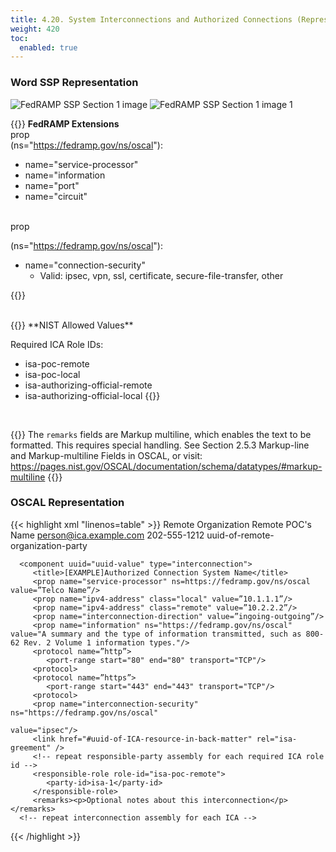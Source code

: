 ```yaml
---
title: 4.20. System Interconnections and Authorized Connections (Representation)
weight: 420 
toc:
  enabled: true
---
```


### **Word SSP Representation**

<img src="/img/ssp-figure-4_20.png" alt="FedRAMP SSP Section 1 image">
<img src="/img/ssp-figure-4_20_1.png" alt="FedRAMP SSP Section 1 image 1">


{{<callout>}}
**FedRAMP Extensions**<br>
prop<br>
(ns="https://fedramp.gov/ns/oscal"):
- name="service-processor" 
- name="information
- name="port"
- name="circuit"

<br>
prop
<br>

(ns="https://fedramp.gov/ns/oscal"):
- name="connection-security" 
   -  Valid: ipsec, vpn, ssl, certificate, secure-file-transfer, other
 
{{</callout>}}

<br>
{{<callout>}}
**NIST Allowed Values**

Required ICA Role IDs:
- isa-poc-remote
- isa-poc-local
- isa-authorizing-official-remote
- isa-authorizing-official-local 
{{</callout>}}
<br>

{{<callout>}}
The ```remarks``` fields are Markup multiline, which enables the text to be formatted. This requires special handling. See Section 2.5.3 Markup-line and Markup-multiline Fields in OSCAL, or visit:<br> https://pages.nist.gov/OSCAL/documentation/schema/datatypes/#markup-multiline
{{</callout>}}


### **OSCAL Representation**

{{< highlight xml "linenos=table" >}}
   <metadata>
      <!-- oscal-version, prop -->
      <role id="isa-poc-remote">
         <title>Remote System POC</title>
      </role>
      <!-- repeat role assembly for each required ICA role ID -->
      <party uuid="uuid-value" type="organization">
         <name>Remote Organization</name>
      </party>
      <party uuid="uuid-value">
         <name>Remote POC's Name</name>
         <email>person@ica.example.com</email>
         <phone>202-555-1212</phone>
         <member-of-organization>uuid-of-remote-organization-party</member-of-organization>
      </party>
      <!-- repeat party assembly for each ICA POC -->
   </metadata>
   <!-- import-profile, system-characteristics -->
      <component uuid="uuid-value" type="interconnection">
         <title>[EXAMPLE]Authorized Connection System Name</title>
         <prop name="service-processor" ns=https://fedramp.gov/ns/oscal value=”Telco Name”/>
         <prop name="ipv4-address" class="local" value=”10.1.1.1”/>
         <prop name="ipv4-address" class="remote" value=”10.2.2.2”/>
         <prop name="interconnection-direction" value=”ingoing-outgoing”/>
         <prop name="information" ns="https://fedramp.gov/ns/oscal" value="A summary and the type of information transmitted, such as 800-62 Rev. 2 Volume 1 information types."/>
         <protocol name=”http”>
            <port-range start="80" end="80" transport="TCP"/>
         <protocol>    
         <protocol name=”https”>
            <port-range start="443" end="443" transport="TCP"/>
         <protocol>    
         <prop name="interconnection-security" ns="https://fedramp.gov/ns/oscal" 
                                                                             value="ipsec"/>
         <link href="#uuid-of-ICA-resource-in-back-matter" rel="isa-greement" />
         <!-- repeat responsible-party assembly for each required ICA role id -->
         <responsible-role role-id="isa-poc-remote">
            <party-id>isa-1</party-id>
         </responsible-role>
         <remarks><p>Optional notes about this interconnection</p></remarks>
      <!-- repeat interconnection assembly for each ICA -->
   <!-- control-implementation -->
   <back-matter>
      <resource uuid="uuid-value">
         <title>[SAMPLE]Interconnection Security Agreement Title</title>
         <prop name="version" value="Document Version"/>
         <rlink href="./documents/ISAs/ISA-1.docx"/>
      </citation>
      <!-- repeat citation assembly for each ICA -->
   <back-matter>
{{< /highlight >}}